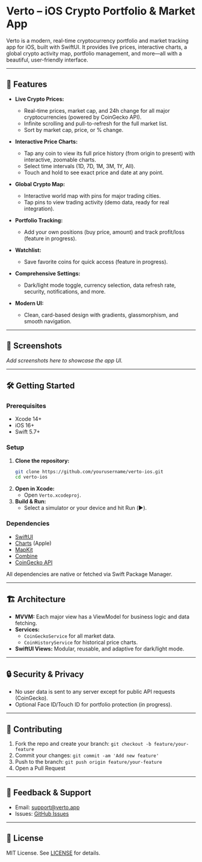 # Verto – iOS Crypto Portfolio & Market App

Verto is a modern, real-time cryptocurrency portfolio and market tracking app for iOS, built with SwiftUI. It provides live prices, interactive charts, a global crypto activity map, portfolio management, and more—all with a beautiful, user-friendly interface.

---

## 🚀 Features

- **Live Crypto Prices:**
  - Real-time prices, market cap, and 24h change for all major cryptocurrencies (powered by CoinGecko API).
  - Infinite scrolling and pull-to-refresh for the full market list.
  - Sort by market cap, price, or % change.

- **Interactive Price Charts:**
  - Tap any coin to view its full price history (from origin to present) with interactive, zoomable charts.
  - Select time intervals (1D, 7D, 1M, 3M, 1Y, All).
  - Touch and hold to see exact price and date at any point.

- **Global Crypto Map:**
  - Interactive world map with pins for major trading cities.
  - Tap pins to view trading activity (demo data, ready for real integration).

- **Portfolio Tracking:**
  - Add your own positions (buy price, amount) and track profit/loss (feature in progress).

- **Watchlist:**
  - Save favorite coins for quick access (feature in progress).

- **Comprehensive Settings:**
  - Dark/light mode toggle, currency selection, data refresh rate, security, notifications, and more.

- **Modern UI:**
  - Clean, card-based design with gradients, glassmorphism, and smooth navigation.

---

## 📱 Screenshots
*Add screenshots here to showcase the app UI.*

---

## 🛠️ Getting Started

### Prerequisites
- Xcode 14+
- iOS 16+
- Swift 5.7+

### Setup
1. **Clone the repository:**
   ```bash
   git clone https://github.com/yourusername/verto-ios.git
   cd verto-ios
   ```
2. **Open in Xcode:**
   - Open `Verto.xcodeproj`.
3. **Build & Run:**
   - Select a simulator or your device and hit Run (▶️).

### Dependencies
- [SwiftUI](https://developer.apple.com/xcode/swiftui/)
- [Charts](https://developer.apple.com/documentation/charts) (Apple)
- [MapKit](https://developer.apple.com/documentation/mapkit)
- [Combine](https://developer.apple.com/documentation/combine)
- [CoinGecko API](https://www.coingecko.com/en/api)

All dependencies are native or fetched via Swift Package Manager.

---

## 🏗️ Architecture
- **MVVM:** Each major view has a ViewModel for business logic and data fetching.
- **Services:**
  - `CoinGeckoService` for all market data.
  - `CoinHistoryService` for historical price charts.
- **SwiftUI Views:** Modular, reusable, and adaptive for dark/light mode.

---

## 🔒 Security & Privacy
- No user data is sent to any server except for public API requests (CoinGecko).
- Optional Face ID/Touch ID for portfolio protection (in progress).

---

## 🤝 Contributing
1. Fork the repo and create your branch: `git checkout -b feature/your-feature`
2. Commit your changes: `git commit -am 'Add new feature'`
3. Push to the branch: `git push origin feature/your-feature`
4. Open a Pull Request

---

## 📧 Feedback & Support
- Email: support@verto.app
- Issues: [GitHub Issues](https://github.com/yourusername/verto-ios/issues)

---

## 📄 License
MIT License. See [LICENSE](LICENSE) for details. 